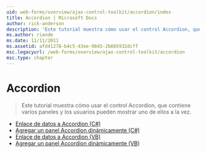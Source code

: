 ```yaml
---
uid: web-forms/overview/ajax-control-toolkit/accordion/index
title: Accordion | Microsoft Docs
author: rick-anderson
description: 'Este tutorial muestra cómo usar el control Accordion, que contiene varios paneles y los usuarios pueden mostrar uno de ellos a la vez.'
ms.author: riande
ms.date: 11/11/2011
ms.assetid: afd41278-b4c5-43ee-9845-2b665932dcff
msc.legacyurl: /web-forms/overview/ajax-control-toolkit/accordion
msc.type: chapter
---
```

<a name="accordion"></a>Accordion
====================
> Este tutorial muestra cómo usar el control Accordion, que contiene varios paneles y los usuarios pueden mostrar uno de ellos a la vez.


- [Enlace de datos a Accordion (C#)](databinding-to-an-accordion-cs.md)
- [Agregar un panel Accordion dinámicamente (C#)](dynamically-adding-an-accordion-pane-cs.md)
- [Enlace de datos a Accordion (VB)](databinding-to-an-accordion-vb.md)
- [Agregar un panel Accordion dinámicamente (VB)](dynamically-adding-an-accordion-pane-vb.md)

